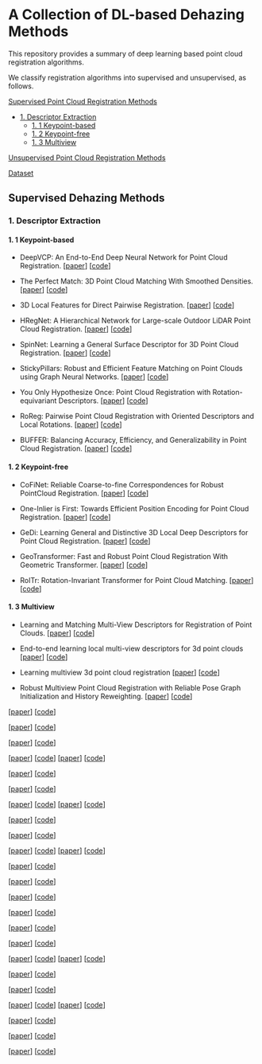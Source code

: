 # A Collection of DL-based Dehazing Methods

This repository provides a summary of deep learning based point cloud registration algorithms. 

We classify registration algorithms into supervised and unsupervised, as follows.

[Supervised Point Cloud Registration Methods](#supervised)
 * [1. Descriptor Extraction](#s-1)
   * [1. 1 Keypoint-based](#s-1-1)
   * [1. 2 Keypoint-free](#s-1-2)
   * [1. 3 Multiview](#s-1-3)

[Unsupervised Point Cloud Registration Methods](#unsupervised)

[Dataset](#dataset)

<p id="supervised"></p>

## Supervised Dehazing Methods

<p id="s-1"></p>

### 1. Descriptor Extraction

<p id="s-1-1"></p>

#### 1. 1 Keypoint-based
* DeepVCP: An End-to-End Deep Neural Network for Point Cloud Registration.
\[[paper](https://ieeexplore.ieee.org/document/9009450)\]
\[[code](https://github.com/jundaozhilian/DeepVCP-PyTorch)\]

* The Perfect Match: 3D Point Cloud Matching With Smoothed Densities.
\[[paper](https://ieeexplore.ieee.org/document/8954296)\]
\[[code](https://github.com/zgojcic/3DSmoothNet)\]

* 3D Local Features for Direct Pairwise Registration.
\[[paper](https://ieeexplore.ieee.org/document/8953479)\]
\[[code]()\]

* HRegNet: A Hierarchical Network for Large-scale Outdoor LiDAR Point Cloud Registration.
\[[paper](https://ieeexplore.ieee.org/document/9710151)\]
\[[code](https://ispc-group.github.io/hregnet)\]

* SpinNet: Learning a General Surface Descriptor for 3D Point Cloud Registration.
\[[paper](https://ieeexplore.ieee.org/document/9577271)\]
\[[code](https://github.com/QingyongHu/SpinNet)\]

* StickyPillars: Robust and Efficient Feature Matching on Point Clouds using Graph Neural Networks.
\[[paper](https://ieeexplore.ieee.org/document/9578620)\]
\[[code]()\]

* You Only Hypothesize Once: Point Cloud Registration with Rotation-equivariant Descriptors.
\[[paper](https://dl.acm.org/doi/abs/10.1145/3503161.3548023)\]
\[[code](https://github.com/HpWang-whu/YOHO)\]

* RoReg: Pairwise Point Cloud Registration with Oriented Descriptors and Local Rotations.
\[[paper](https://ieeexplore.ieee.org/document/10044259)\]
\[[code](https://github.com/HpWang-whu/RoReg)\]

* BUFFER: Balancing Accuracy, Efficiency, and Generalizability in Point Cloud Registration.
\[[paper](https://ieeexplore.ieee.org/document/10205493)\]
\[[code](https://github.com/aosheng1996/BUFFER)\]

<p id="s-1-2"></p>

#### 1. 2 Keypoint-free

* CoFiNet: Reliable Coarse-to-fine Correspondences for Robust PointCloud Registration.
\[[paper](https://proceedings.neurips.cc/paper/2021/hash/c85b2ea9a678e74fdc8bafe5d0707c31-Abstract.html)\]
\[[code](https://github.com/haoyu94/Coarse-to-fine-correspondences)\]

* One-Inlier is First: Towards Efficient Position Encoding for Point Cloud Registration.
\[[paper](https://papers.nips.cc/paper_files/paper/2022/hash/2e163450c1ae3167832971e6da29f38d-Abstract-Conference.html)\]
\[[code]()\]

* GeDi: Learning General and Distinctive 3D Local Deep Descriptors for Point Cloud Registration.
\[[paper](https://ieeexplore.ieee.org/document/9775606)\]
\[[code]()\]

* GeoTransformer: Fast and Robust Point Cloud Registration With Geometric Transformer.
\[[paper](https://ieeexplore.ieee.org/document/10076895)\]
\[[code](https://github.com/qinzheng93/GeoTransformer)\]

* RoITr: Rotation-Invariant Transformer for Point Cloud Matching.
\[[paper](https://ieeexplore.ieee.org/document/10204543)\]
\[[code](https://github.com/haoyu94/RoITr)\]

<p id="s-1-3"></p>

#### 1. 3 Multiview

* Learning and Matching Multi-View Descriptors for Registration of Point Clouds.
\[[paper](https://dl.acm.org/doi/abs/10.1007/978-3-030-01267-0_31)\]
\[[code]()\]

* End-to-end learning local multi-view descriptors for 3d point clouds
\[[paper](https://ieeexplore.ieee.org/document/9156894)\]
\[[code]()\]

* Learning multiview 3d point cloud registration
\[[paper](https://ieeexplore.ieee.org/document/9157740)\]
\[[code](https://github.com/zgojcic/3D_multiview_reg)\]

* Robust Multiview Point Cloud Registration with Reliable Pose Graph Initialization and History Reweighting.
\[[paper](https://ieeexplore.ieee.org/document/10203551)\]
\[[code](https://github.com/WHU-USI3DV/SGHR)\]

\[[paper]()\]
\[[code]()\]

\[[paper]()\]
\[[code]()\]

\[[paper]()\]
\[[code]()\]

\[[paper]()\]
\[[code]()\]
\[[paper]()\]
\[[code]()\]

\[[paper]()\]
\[[code]()\]

\[[paper]()\]
\[[code]()\]

\[[paper]()\]
\[[code]()\]
\[[paper]()\]
\[[code]()\]

\[[paper]()\]
\[[code]()\]

\[[paper]()\]
\[[code]()\]

\[[paper]()\]
\[[code]()\]
\[[paper]()\]
\[[code]()\]

\[[paper]()\]
\[[code]()\]

\[[paper]()\]
\[[code]()\]

\[[paper]()\]
\[[code]()\]

\[[paper]()\]
\[[code]()\]

\[[paper]()\]
\[[code]()\]

\[[paper]()\]
\[[code]()\]

\[[paper]()\]
\[[code]()\]
\[[paper]()\]
\[[code]()\]

\[[paper]()\]
\[[code]()\]

\[[paper]()\]
\[[code]()\]

\[[paper]()\]
\[[code]()\]
\[[paper]()\]
\[[code]()\]

\[[paper]()\]
\[[code]()\]

\[[paper]()\]
\[[code]()\]

\[[paper]()\]
\[[code]()\]
  




